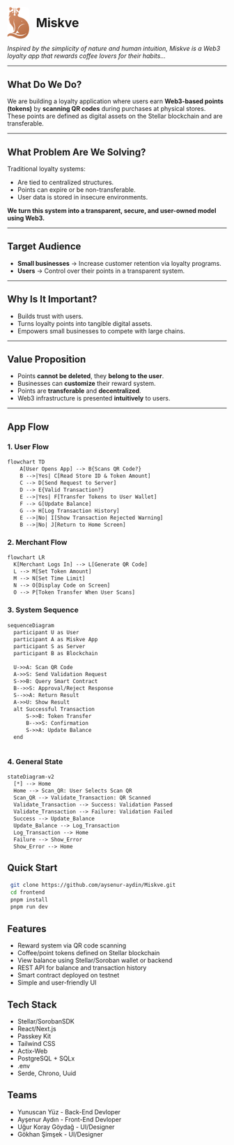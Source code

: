 <div>
  <img src="frontend/public/logo_transparent.svg" alt="Miskve Logo" width="50" style="vertical-align: middle; border-radius: 8px;"/>
  <span style="font-size: 2em; font-weight: 700; margin-left: 12px; vertical-align: middle;">Miskve</span>
</div>

*Inspired by the simplicity of nature and human intuition, Miskve is a Web3 loyalty app that rewards coffee lovers for their habits...*

---

## What Do We Do?

We are building a loyalty application where users earn **Web3-based points (tokens)** by **scanning QR codes** during purchases at physical stores.  
These points are defined as digital assets on the Stellar blockchain and are transferable.

---

## What Problem Are We Solving?

Traditional loyalty systems:
- Are tied to centralized structures.
- Points can expire or be non-transferable.
- User data is stored in insecure environments.

**We turn this system into a transparent, secure, and user-owned model using Web3.**

---

## Target Audience

- **Small businesses** → Increase customer retention via loyalty programs.  
- **Users** → Control over their points in a transparent system.

---

## Why Is It Important?

- Builds trust with users.  
- Turns loyalty points into tangible digital assets.  
- Empowers small businesses to compete with large chains.

---

## Value Proposition

- Points **cannot be deleted**, they **belong to the user**.  
- Businesses can **customize** their reward system.  
- Points are **transferable** and **decentralized**.  
- Web3 infrastructure is presented **intuitively** to users.

---

## App Flow

### 1. User Flow

```mermaid
flowchart TD
    A[User Opens App] --> B{Scans QR Code?}
    B -->|Yes| C[Read Store ID & Token Amount]
    C --> D[Send Request to Server]
    D --> E{Valid Transaction?}
    E -->|Yes| F[Transfer Tokens to User Wallet]
    F --> G[Update Balance]
    G --> H[Log Transaction History]
    E -->|No| I[Show Transaction Rejected Warning]
    B -->|No| J[Return to Home Screen]
  ```
 ### 2. Merchant Flow
  ```mermaid
  flowchart LR
    K[Merchant Logs In] --> L[Generate QR Code]
    L --> M[Set Token Amount]
    M --> N[Set Time Limit]
    N --> O[Display Code on Screen]
    O --> P[Token Transfer When User Scans]

  ```
 ### 3. System Sequence
  ```mermaid
  sequenceDiagram
    participant U as User
    participant A as Miskve App
    participant S as Server
    participant B as Blockchain

    U->>A: Scan QR Code
    A->>S: Send Validation Request
    S->>B: Query Smart Contract
    B-->>S: Approval/Reject Response
    S-->>A: Return Result
    A->>U: Show Result
    alt Successful Transaction
        S->>B: Token Transfer
        B-->>S: Confirmation
        S->>A: Update Balance
    end


  ```

 
### 4. General State

  ```mermaid
stateDiagram-v2
    [*] --> Home
    Home --> Scan_QR: User Selects Scan QR
    Scan_QR --> Validate_Transaction: QR Scanned
    Validate_Transaction --> Success: Validation Passed
    Validate_Transaction --> Failure: Validation Failed
    Success --> Update_Balance
    Update_Balance --> Log_Transaction
    Log_Transaction --> Home
    Failure --> Show_Error
    Show_Error --> Home

  ```

## Quick Start
   ```bash
    git clone https://github.com/aysenur-aydin/Miskve.git
    cd frontend
    pnpm install
    pnpm run dev
  ```

## Features

- Reward system via QR code scanning
- Coffee/point tokens defined on Stellar blockchain
- View balance using Stellar/Soroban wallet or backend
- REST API for balance and transaction history
- Smart contract deployed on testnet
- Simple and user-friendly UI

## Tech Stack

- Stellar/SorobanSDK
- React/Next.js
- Passkey Kit
- Tailwind CSS
- Actix-Web
- PostgreSQL + SQLx
- .env 
- Serde, Chrono, Uuid

## Teams

- Yunuscan Yüz - Back-End Devloper
- Ayşenur Aydın - Front-End Devloper
- Uğur Koray Göydağ - UI/Designer
- Gökhan Şimşek - UI/Designer
